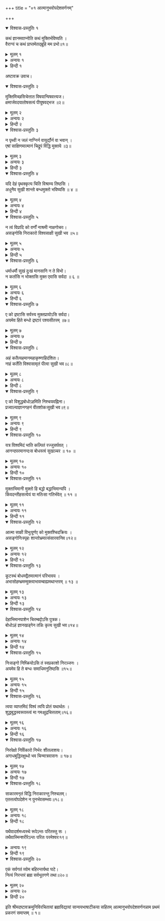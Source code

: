 +++
title = "०१ आत्मानुभवोपदेशवर्णनम्"

+++
<details open><summary>विश्वास-प्रस्तुतिः १</summary>

कथं ज्ञानमवाप्नोति कथं मुक्तिर्भविष्यति ।  
वैराग्यं च कथं प्राप्तमेतद्ब्रूहि मम प्रभो॥१॥
</details>

<details><summary>मूलम् १</summary>

कथं ज्ञानमवाप्नोति कथं मुक्तिर्भविष्यति ।  
वैराग्यं च कथं प्राप्तमेतद्ब्रूहि मम प्रभो॥१॥
</details>  
  
<details><summary>अन्वयः १</summary>

हे प्रभो ! (पुरुषः ) ज्ञानम् कथम् अवाप्नोति । (पुंसः) मुक्तिः कथम् भविष्यति । ( पुंसः) वैराग्यम् च कथम् प्राप्तम् ( भवति ) एतत् मम ब्रूहि ॥१॥
</details>

<details><summary>हिन्दी १</summary>

एक समय मिथिलाधिपति राजा जनक के मन में पूर्वपुण्य के प्रभाव से इस प्रकार जिज्ञासा उत्पन्न हुई कि, इस असार संसाररूपी बन्धन से किस प्रकार मुक्ति होगी और तदनन्तर उन्होन्ने ऐसा भी विचार किया कि, किसी ब्रह्मज्ञानी गुरु के समीप जाना चाहिये, इसी अन्तर में उन को ब्रह्मज्ञान के मानो समुद्र परम दयालु श्रीअष्टावक्रजी मिले । इन मुनि की आकृति को देखकर राजा जनक के मन में यह अभिमान हुआ कि, यह ब्राह्मण अन्त्यत ही कुरूप है । तब दूसरे के चित्त का वृत्तान्त जाननेवाले अष्टावक्रजी राजा के मन का भी विचार दिव्यदृष्टि के द्वारा जानकर राजा जनक से बोले कि, हे राजन् ! देहदृष्टि को छोडकर यदि आत्मदृष्टि करोगे तो यह देह टेढा है परन्तु इस में स्थित आत्मा टेढा नहीं है, जिस प्रकार नदी टेढी होती है परन्तु उस का जल टेढा नहीं होता है, जिस प्रकार इक्षु (गन्ना) टेढा होता है परन्तु उस का रस टेढा नहीं है। तिसी प्रकार यद्यपि पाञ्चभौतिक यह देह टेढा है, परन्तु अन्तर्यामी आत्मा टेढा नहीं है। किन्तु आत्मा असङ्ग, निर्विकार, व्यापक, ज्ञानघन, सचिदानन्दस्वरूप, अखण्ड, अच्छेद्य, अभेद्य, नित्य, शुद्ध, बुद्ध और मुक्तस्वभाव है, इस कारण हे राजन् ! तुम देहदृष्टि को त्यागकर आत्मदृष्टि करो । परम दयालु अष्टावक्रजी के इस प्रकार के वचन सुनने से राजा जनक का मोह तत्काल दूर हो गया और राजा जनकने मन में विचार किया कि मेरे सब मनोरथ सिद्ध हो गये, में अब इनको ही गुरु करूङ्गा। क्योङ्कि यह महात्मा ब्रह्मविद्या के समुद्ररूप है, जीवन्मुक्त हैं, अब इन से अधिक ज्ञानी मुझे कौन मिलेगा? अब तो इन से ही गुरुदीक्षा लेकर इनको ही शरण लेना योग्य है, इस प्रकार विचारकर राजा जनक अष्टावक्रजी से इस प्रकार बोले कि, हे महात्मन् ! मैं संसारबन्धन से छूटने के निमित्त आप की शरण लेने की इच्छा करता हूं, अष्टावक्रजीने भी राजा जनक को अधिकारी समझकर अपना शिष्य कर लिया, तब राजा जनक अपने चित्त के सन्देहों को दूर करने के निमित्त और ब्रह्मविद्या के श्रवण करने की इच्छा कर के अष्टावक्रजी से पूञ्छने लगे। अष्टावक्रजी से राजा जनक प्रश्न करते हैं कि - हे प्रभो ! अविद्याकर के मोहित नाना प्रकार के मिथ्या सङ्कल्प विकल्पोङ्कर के बारम्बार जन्ममरणरूप दुःखों को भोगनेवाले इस पुरुष को अविद्यानिवृत्तिरूप ज्ञान किस प्रकार प्राप्त होता है ? इन तीनों प्रश्नों का उत्तर कृपा कर के मुझ से कहिये॥१॥
</details>  
  
अष्टावक्र उवाच।  
<details open><summary>विश्वास-प्रस्तुतिः २</summary>

मुक्तिमिच्छसिचेत्तात विषयान्विषवत्त्यज।  
क्षमार्जवदयातोषसत्यं पीयूषवद्भज ॥२॥
</details>

<details><summary>मूलम् २</summary>

मुक्तिमिच्छसिचेत्तात विषयान्विषवत्त्यज।  
क्षमार्जवदयातोषसत्यं पीयूषवद्भज ॥२॥
</details>  
  
<details><summary>अन्वयः २</summary>

हे तात ! चेन् मुक्तिम् इच्छसि ( तर्हि ) विषयान् विषवत् ( अवगत्य ) त्यज । क्षमार्जवदयातोषसत्यम् पीयूषवत् ( अवगत्य ) भज ॥२॥
</details>

<details><summary>हिन्दी २</summary>

इस प्रकार जब राजा जनकने प्रश्न किया तब ज्ञानविज्ञानसम्पन्न परम दयालु अष्टावक्रमुनिने विचार किया कि, यह पुरुष तो अधिकारी है और संसारबन्धन से मुक्त होने की इच्छा से मेरे निकट आया है, इस कारण इस को साधनचतुष्टयपूर्वक ब्रह्मतत्व का उपदेश करूं क्योङ्कि साधनचतुष्टय के बिना कोटि उपाय करने से भी ब्रह्मविद्या फलीभूत नहीं होती है इस कारण शिष्य को प्रथम साधनचतुष्टय का उपदेश करना योग्य है और साधनचतुष्टय के अनन्तर ही ब्रह्मज्ञान के विषय की इच्छा करनी चाहिये, इस प्रकार विचार कर अष्टावक्राजी बोले कि-हे तात ! हे शिष्य ! सम्पूर्ण अनर्थो की निवृत्ति और परमानन्दमुक्ति की इच्छा जब होवे तब शब्द, स्पर्श, रूप, रस और गन्ध इन पाञ्चों विषयों को त्याग देवे । ये पाञ्च विषय कर्ण, त्वचा, नेत्र, जिह्वा और नासि का इन पाञ्च ज्ञानेन्द्रियों के हैं, ये सम्पूर्ण जीव के बन्धन हैं, इन से बन्धा हुआ जीव उत्पन्न होता है और मरता है तब बड़ा दुःखी होता है, जिस प्रकार विष भक्षण करनेवाले पुरुष को दुःख होता है, उसी प्रकार शब्दादिविषयभोग करने वाला पुरुष दुःखी होता है। अर्थात् शब्दादि विषय महा अनर्थ का मूल है उन विषयों को तू त्याग दे। अभिप्राय यह है कि, देह आदि के विषय में मैं हूं, मेरा है इत्यादि अध्यास मत कर इस प्रकार बाह्य इन्द्रियों को दमन करने का उपदेश किया. जो पुरुष इस प्रकार करता है उस को 'दम' नामवाले प्रथम साधन की प्राप्ति होती है और जो अन्तःकरण को वश में कर लेता है उस को 'शम' नामवाली दूसरी साधनसम्पत्ति की प्राप्ति होती है। जिस का मन अपने वश में हो जाता है उस का एक ब्रह्माकार मन हो जाता है, उस का नाम वेदान्तशास्त्र में निर्विकल्पक समाधि कहा है, उस निर्विकल्पक समाधि की स्थिति के अर्थ क्षमा ( सब सह लेना ), आर्जव ( अविद्यारूप दोष से निवृत्ति रखना ), दया (बिना कारण ही पराया दुःख दूर करने की इच्छा), तोष ( सदा सन्तुष्ट रहना), सत्य (त्रिकाल में एकरूपता) इन पाञ्च सात्विक गुणों का सेवन करे। जिस प्रकार कोई पुरुष अमृततुल्य औषधि सेवन करे और उस औषधि के प्रभाव से उस के सम्पूर्ण रोग दूर हो जाते हैं, उसी प्रकार जो पुरुष अमृततुल्य इन पाञ्च गुणों को सेवन करता है, उस के जन्ममृत्युरूप रोग दूर हो जाते हैं अर्थात इस संसार के विषय में जिस पुरुष को मुक्ति की इच्छा होय वह विषयों का त्याग कर देवे, विषयों का त्याग करे बिना मुक्ति कदापि नहीं होती है, मुक्ति अनेक दुःखों की दूर करनेवाली और परमानन्द की देनेवाली है इस प्रकार अष्टावक्रमुनिने प्रथम शिष्य को विषयों को त्यागने का उपदेश दिया ॥२॥
</details>  
  
<details open><summary>विश्वास-प्रस्तुतिः ३</summary>

न पृथ्वी न जलं नाग्निर्न वायुर्द्यौर्न वा भवान् ।  
एषां साक्षिणमात्मानं चिद्रूपं विद्धि मुक्तये ॥३॥
</details>

<details><summary>मूलम् ३</summary>

न पृथ्वी न जलं नाग्निर्न वायुर्द्यौर्न वा भवान् ।  
एषां साक्षिणमात्मानं चिद्रूपं विद्धि मुक्तये ॥३॥
</details>  
  
<details><summary>अन्वयः ३</summary>

(हे शिष्य !) भवान् पृथ्वी न । जलम् न। अग्निः न । वायुः न । वा द्यौः न । एषाम् साक्षिणम् चिद्रूपम् आत्मानम् मुक्तये विद्धि ॥३॥
</details>

<details><summary>हिन्दी ३</summary>

अब मुनि साधनचतुष्टयसम्पन्न शिष्य को मुक्ति का उपदेश करते हैं, तहां शिष्य शङ्का करता है कि, हे गुरो ! पञ्च भूत का शरीर ही आत्मा है और पञ्चभूतोङ्के ही पाञ्च विषय हैं, सो इन पञ्चभूतों का जो स्वभाव है उस का कदापि त्याग नहीं हो सकता, क्योङ्कि पृथ्वी से गन्ध का या गन्ध से पृथ्वी का कदापि वियोग नहीं हो सकता है, किन्तु वे दोनों एकरूप होकर रहते हैं, इसी प्रकार रस और जल, अग्नि और रूप, वायु और स्पर्श, शब्द और आकाश है, अर्थात् शब्दादि पाञ्च विषयों का त्याग तो तब हो सकता है जब पञ्च भूतों का त्याग होता है और यदि पञ्च भूत का त्याग होय तो शरीरपात हो जावेगा फिर उपदेश ग्रहण करनेवाला कौन रहेगा ? तथा मुक्तिसुख को कौन भोगेगा ? अर्थात् विषय का त्याग तो कदापि नहीं हो सकता इस शङ्का को निवारण करने के अर्थ अष्टावक्रजी उत्तर देते हैं-हे शिष्य ! पृथ्वी, जल, तेज, वायु और आकाश तथा इन के धर्म जो शब्द, स्पर्श, रूप, रस और गन्ध सो तू नहीं है इस पाञ्चभौतिक शरीर के विषय में तू अज्ञान से अहम्भाव ( मैं हूं, मेरा है इत्यादि ) मानता है इन का त्याग कर अर्थात् इस शरीर के अभिमान का त्याग कर दे और विषयों को अनात्मधर्म जानकर त्याग कर दे। अब शिष्य इस विषय में फिर शङ्का करता है कि, हे गुरो ! मैं गौरवर्ण हूं, स्थूल हूं कृष्णवर्ण हूं, रूपवान हूं, पुष्ट हूं, कुरूप हूं, काणा हूं, नीच हूं, इस प्रकार की प्रतीति इस पाञ्चभौतिक शरीर में अनादि काल से सब ही पुरुषों को हो जाती है, फिर तुमने जो कहा कि, तू देह नहीं है सो इस में क्या युक्ति है ? तब अष्टावक्र बोले कि, हे शिष्य ! अविवे की पुरुष को इस प्रकार प्रतीति होती है, विवेकदृष्टि से तू देह इन्द्रयादि का द्रष्टा और देह इन्द्रियादि से पृथक है। जिस प्रकार घट को देखनेवाला पुरुष घट से पृथक होता है, उसी प्रकार आत्माको भी सर्व दोषरहित और सब का साक्षी जान . इस विषय में न्यायशास्त्रवालों की शङ्का है, कि, साक्षिपना तो बुद्धि में रहता है, इस कारण बुद्धि ही आत्मा हो जायगी, इस का समाधान यह है कि, बुद्धि तो जड है और आत्मा चेतन माना है, इस कारण जड जो बुद्धि सो आत्मा नहीं हो सकता है, तो आत्मा को चैतन्यस्वरूप जान तहां शिष्य प्रश्न करता है कि, हे गुरो ! चैतन्यरूप आत्मा के जानने से क्या फल होता है सो कहिये ? तिस के उत्तर में अष्टावक्रजी कहते हैं कि, साक्षी और चैतन्य जो आत्मा तिस को जानने से पुरुष जीवन्मुक्तपद को प्राप्त होता है, य ही आत्मज्ञान का फल है, मुक्ति का स्वरूप किसी के विचार में नहीं आया है, षटशास्त्रकार अपनी २ बुद्धि के अनुसार मुक्ति के स्वरूप की कल्पना करते हैं। न्यायशास्त्रवाले इस प्रकार कहते हैं कि, दुःखमात्र का जो अत्यन्त नाश है वही मुक्ति है और बलवान् प्रभाकरमतावलम्बी मीमांसकों का यह कथन है कि, समस्त दुःखों का उत्पन्न होने से पहिले जो सुख है वही मुक्ति है, बौधमतवालों का यह कथन है कि, देह का नाश होना ही मुक्ति है, इस प्रकार भिन्न २ कल्पना करते हैं, परन्तु यथार्थ बोध नहीं होता है, किन्तु वेदान्तशास्त्र के अनुसार आत्मज्ञान ही मुक्ति है इस कारण अष्टावक्रमुनि शिष्य को उपदेश करते हैं।॥३॥
</details>  
  
<details open><summary>विश्वास-प्रस्तुतिः ४</summary>

यदि देहं पृथक्कृत्य चिति विश्राम्य तिष्ठसि ।  
अधुनैव सुखी शान्तो बन्धमुक्तो भविष्यसि ॥ ४ ॥
</details>

<details><summary>मूलम् ४</summary>

यदि देहं पृथक्कृत्य चिति विश्राम्य तिष्ठसि ।  
अधुनैव सुखी शान्तो बन्धमुक्तो भविष्यसि ॥ ४ ॥
</details>  
  
<details><summary>अन्वयः ४</summary>

(हे शिष्य ! ) यदि देहम् पृथक्कृत्य चिति विश्राम्य . तिष्ठसि ( तहि ) अधुना एंव सुखी शान्तः बन्धमुक्तः भविष्यसि ॥ ४ ॥
</details>

<details><summary>हिन्दी ४</summary>

हे शिष्य ! यदि तू देह तथा आत्मा का विवेक कर के अलग जानेगाऔर आत्मा के विषय में विश्राम कर के चित को एकाग्र करेगा तो तू इस वर्तमान ही मनुष्यदेह के विषय में सुख तथा शान्ति को प्राप्त होगा अर्थात् बन्धमुक्त कहिये कर्तृत्व ( कर्तापना) भोक्तृत्व ( भोक्तापना) आदि अनेक अनर्थों से छूट जावेगा॥ ४ ॥
</details>  
  
<details open><summary>विश्वास-प्रस्तुतिः ५</summary>

न त्वं विप्रादि को वर्णों नाश्रमी नाक्षगोचरः।  
असङ्गोसि निराकारो विश्वसाक्षी सुखी भव ॥५॥
</details>

<details><summary>मूलम् ५</summary>

न त्वं विप्रादि को वर्णों नाश्रमी नाक्षगोचरः।  
असङ्गोसि निराकारो विश्वसाक्षी सुखी भव ॥५॥
</details>  
  
<details><summary>अन्वयः ५</summary>

त्वम् विप्रादिकः वर्णः न आश्रमी न अक्षगोचरः न (किन्तु, त्वम् ) असङ्गः निराकारः विश्वसाक्षी असि ( अतः कर्मासक्तिम् विहाय चिति विश्राम्य ) सुखी भव ॥५॥
</details>

<details><summary>हिन्दी ५</summary>

शिष्य प्रश्न करता है कि, हे गुरो ! मैं तो वर्णाश्रम के धर्म में हूं इस कारण मुझे वर्णाश्रम कर्म का करना योग्य है, अर्थात् वर्णाश्रम के कर्म करने से आत्मा के विषय में विश्राम कर के मुक्ति किस प्रकार होगी ? तब तिस का गुरु समाधान करते हैं कि, तू ब्राह्मण आदि नहीं है, तूब्रह्मचारी आदि किसी आश्रम में नहीं है। तहाँ शिष्य प्रश्न करता है कि, मैं ब्राह्मण हूं, मैं सन्न्यासी हूं इत्यादि प्रत्यक्ष है, इस कारण आत्मा ही वर्णश्रमी है। तहां गुरु समाधान करते हैं कि, आत्मा का इन्द्रिय तथा अन्तःकरण कर के प्रत्यक्ष नहीं होता है और जिस का प्रत्यक्ष होता है वह देह है, तहां शिष्य फिर प्रश्न करता है कि, मैं क्या वस्तु हूं ? तहां गुरुसमाधान करते हैं कि, तू असङ्ग अर्थात् देहादिक उपाधि यथा आकाररहित विश्व का साक्षी आत्मस्वरूप है, अर्थात् तुझ में वर्णाश्रमपना नहीं है, इस कारण कर्मों के विषय में आसक्ति न कर के चैतन्यरूप आत्मा के विषय में विश्राम कर के परमानन्द को प्राप्त हो ॥५॥
</details>  
  
<details open><summary>विश्वास-प्रस्तुतिः ६</summary>

धर्माधर्मौ सुखं दुःखं मानसानि न ते विभो।  
न कर्तासि न भोक्तासि मुक्त एवासि सर्वदा ॥ ६ ॥
</details>

<details><summary>मूलम् ६</summary>

धर्माधर्मौ सुखं दुःखं मानसानि न ते विभो।  
न कर्तासि न भोक्तासि मुक्त एवासि सर्वदा ॥ ६ ॥
</details>  
  
<details><summary>अन्वयः ६</summary>

हे विभो ! धर्माधर्मौ सुखम् दुःखम् मानसानि ते न (त्वम् ) कर्ता न असि भोक्ता न असि (किन्तु ) सर्वदा मुक्त एव असि ॥ ६ ॥
</details>

<details><summary>हिन्दी ६</summary>

तहां शिष्य प्रश्न करता है कि, वेदोक्त वर्णाश्रम के कर्मों को त्यागकर आत्मा के विषें विश्राम करनेमें भी तो अधर्मरूप प्रत्यवाय होता है, तिस का गुरु समाधान करते हैं कि, हे शिष्य ! धर्म, अधर्म, सुख और दुःख यह तो मन का सङ्कल्प है. तिस कारण तिन धर्माधमादि के साथ तेरा त्रिकालमें भी सम्बन्ध नहीं है। तू कर्ता नहीं है, तू भोक्ता नहीं है, क्योङ्कि विहित अथवा निषिद्ध कर्म करता है वही सुख दुःख का भोक्ता है । सो तुझ में नहीं है क्योङ्कि तूं तो शुद्धस्वरूप है, और सर्वदा कालमुक्त है । अज्ञान कर के भासनेवाले सुख दुःख आत्मा के विषें आश्रय करके ही निवृत्त हो जाते हैं ॥६॥
</details>  
  
<details open><summary>विश्वास-प्रस्तुतिः ७</summary>

ए को द्रष्टासि सर्वस्य मुक्तप्रायोऽसि सर्वदा।  
अयमेव हिते बन्धो द्रष्टारं पश्यसीतरम् ॥७॥
</details>

<details><summary>मूलम् ७</summary>

ए को द्रष्टासि सर्वस्य मुक्तप्रायोऽसि सर्वदा।  
अयमेव हिते बन्धो द्रष्टारं पश्यसीतरम् ॥७॥
</details>  
  
<details><summary>अन्वयः ७</summary>

( हे शिष्य ! त्वम् ) सर्वस्य द्रष्टा एकः असि सर्वदा मुक्तप्रायः असि हि ते अयम् एव बन्धः (यम् ) द्रष्टारम् इतरम् पश्यसि ॥७॥
</details>

<details><summary>हिन्दी ७</summary>

तहां शिष्य प्रश्न करता है कि, शुद्ध, एक, नित्य मुक्त ऐसा जो आत्मा है तिस का बन्धन किस निमित्त से होता है कि, जिस बन्धन के छुटान के अर्थ बडे २ योगी पुरुष यत्न करते हैं ? तहां गुरु समाधान करते हैं कि, हे शिष्य ! तू अद्वितीय सर्वसाक्षी सर्वदा मुक्त है, तू जो द्रष्टा को द्रष्टा न जानकर अन्य जानता है य ही बन्धन है । सर्व प्राणियों में विद्यमान आत्मा एक ही है और अभिमानी जीव के जन्मजन्मान्तर ग्रहण करनेपर भी आत्मा सर्वदा मुक्त है । तहां शिष्य प्रश्न करता है कि, फिर संसारबन्ध क्या वस्तु है ? तिस का गुरु समाधान करते हैं कि, यह प्रत्यक्ष देहाभिमान ही संसारबन्धन है अर्थात् यह कार्य करता हूं, यह भोग करता हूं इत्यादि ज्ञान ही संसारबन्धन है, वास्तव में आत्मा निर्लेप है, तथापि देह और मन के भोग को आत्मा का भोग मानकर बद्धसा हो जाता है ॥७॥
</details>  
  
<details open><summary>विश्वास-प्रस्तुतिः ८</summary>

अहं कतैत्यहमानमहाकृष्णाहिदंशितः।  
नाहं कर्तेति विश्वासामृतं पीत्वा सुखी भव॥८॥
</details>

<details><summary>मूलम् ८</summary>

अहं कतैत्यहमानमहाकृष्णाहिदंशितः।  
नाहं कर्तेति विश्वासामृतं पीत्वा सुखी भव॥८॥
</details>  
  
<details><summary>अन्वयः ८</summary>

(हे शिष्य ! ) अहम् कर्ता इति अहम्मानमहाकृष्णाहिन्दंशितः ( त्वम् ) अहं कर्ता न इति विश्वासामृतम् पीत्वा सुखी भव ॥८॥
</details>

<details><summary>हिन्दी ८</summary>

यहान्तक बन्धहेतु का वर्णन किया अब अनर्थ के हेतु का वर्णन करते हुए अनर्थ की निवृत्ति और परमानन्द के उपाय का वर्णन करते हैं। मैं कर्ता हूं' इस प्रकार अहङ्काररूप महाकाल सर्प से तू काटा हुआ है इस कारण मैं कर्ता नहीं हूं इस प्रकार विश्वासरूप अमृत पीकर सुखी हो । आत्माभिमानरूप सर्प के विष से ज्ञानरहित और जर्जरीभूत हआ है, यह बन्धन जितने दिनोन्तक रहेगा तबतक किसी प्रकार सुख की प्राप्ति नहीं होगी; जिस दिन यह जानेगा कि, मैं देहादि कोई वस्तु नहीं हूं, मैं निर्लिप्त हूं उस दिन किसी प्रकार का मोह स्पर्श नहीं कर सकेगा ॥८॥
</details>  
  
<details open><summary>विश्वास-प्रस्तुतिः ९</summary>

ए को विशुद्धबोधोऽहमिति निश्चयवह्निना।  
प्रज्वाल्याज्ञानगहनं वीतशोकःसुखी भव॥९॥
</details>

<details><summary>मूलम् ९</summary>

ए को विशुद्धबोधोऽहमिति निश्चयवह्निना।  
प्रज्वाल्याज्ञानगहनं वीतशोकःसुखी भव॥९॥
</details>  
  
<details><summary>अन्वयः ९</summary>

( हे शिष्य ! ) अहम् विशुद्धबोधः एकः ( अस्मि) इति निश्चयवह्निना अज्ञानगहनम् प्रज्वाल्य वीतशोकः ( सन ) सुखी भव ॥९॥
</details>

<details><summary>हिन्दी ९</summary>

तहां शिष्य प्रश्न करता है कि, आत्मज्ञानरूपी अमृत पान किस प्रकार करूं ? तहां गुरु समाधान करते हैं कि हे शिष्य ! मैं एक हूं अर्थात् मेरे विषें सजाति विजाति का भेद नहीं है और स्वगतभेद भी नहीं है, केवल एक विशुद्धबोध और स्वप्रकाशरूप हूं, निश्चयरूपी अग्नि से अज्ञानरूपी वन का भस्म कर के शोक, मोह, राग, द्वेष, प्रवृत्ति, जन्म, मृत्यु इन के नाश होनेपर शोकरहित होकर परमानन्द को प्राप्त हो ॥९॥
</details>  
  
<details open><summary>विश्वास-प्रस्तुतिः १०</summary>

यत्र विश्वमिदं भाति कल्पितं रज्जुसर्पवत् ।  
आनन्दपरमानन्दःस बोधस्त्वं सुखञ्चर ॥ १० ॥
</details>

<details><summary>मूलम् १०</summary>

यत्र विश्वमिदं भाति कल्पितं रज्जुसर्पवत् ।  
आनन्दपरमानन्दःस बोधस्त्वं सुखञ्चर ॥ १० ॥
</details>  
  
<details><summary>अन्वयः १०</summary>

यत्र इदम् विश्वम् रज्जुसर्पवत् कल्पितम् भाति सः आनन्दपरमानन्दः बोधः त्वम् सुखम् चर ॥ १० ॥
</details>

<details><summary>हिन्दी १०</summary>

तहां शिष्य शङ्का करता है कि, आत्मज्ञान से अज्ञानरूपी वन के भस्म होनेपर भी सत्यरूप संसार की ज्ञान से निवृत्ति न होने के कारण शोकरहित किस प्रकार होऊङ्गा ? तब गुरु समाधान करते हैं कि, हे शिष्य ! जिस प्रकार रज्जु के विषें सर्प की प्रतीति होती है और उस का भ्रम प्रकाश होने से निवृत्ति हो जाती है, तिस प्रकार ब्रह्म के विषें जगत् की प्रतीति अज्ञानकल्पित है ज्ञान होने से नष्ट हो जाती है। तू ज्ञानरूप चैतन्य आत्मा है, इस कारण सुखपूर्वक विचर । जिस प्रकार स्वप्न में किसी पुरुष को सिंह मारता है तो वह बड़ा दुःखी होता है परन्तु निद्रा के दूर होनेपर उस कल्पित दुःख का जिस प्रकार नाश हो जाता है तिस प्रकार तू ज्ञान से अज्ञान का नाश कर के सुखी हो । तहां शिष्य प्रश्न करता है, कि, हे गुरो ! दुःखरूप जगत् अज्ञान से प्रतीत होता है और ज्ञान से उस का नाश हो जाता है परन्तु सुख किस प्रकार प्राप्त होता है ? तब गुरु समाधान करते हैं कि हे शिष्य ! जब दुःखरूपी संसार के नाश होनेपर आत्मा स्वभाव से ही आनन्दस्वरूप हो जाता है, मनुष्यलोक से तथा देवलोक से आत्मा का आनन्द परम उत्कृष्ट और और अत्यन्त अधिक है श्रुतिमें भी कहा है, “एतस्यैवानन्दस्यान्यानि भूतानि मात्रमुपजीवन्ति “ इति॥१०॥
</details>  
  
<details open><summary>विश्वास-प्रस्तुतिः ११</summary>

मुक्ताभिमानी मुक्तो हि बद्धो बद्धाभिमान्यपि ।  
किंवदन्तीहसत्येयं या मतिःसा गतिर्भवेत् ॥ ११ ॥
</details>

<details><summary>मूलम् ११</summary>

मुक्ताभिमानी मुक्तो हि बद्धो बद्धाभिमान्यपि ।  
किंवदन्तीहसत्येयं या मतिःसा गतिर्भवेत् ॥ ११ ॥
</details>  
  
<details><summary>अन्वयः ११</summary>

इह मुक्ताभिमानी मुक्तः अपि बद्धाभिमानी बद्धः हि या मतिः सा गतिः भवेत् इयम् किंवन्दती सत्या ॥ ११ ॥
</details>

<details><summary>हिन्दी ११</summary>

शिष्य शङ्का करता है कि, यदि सम्पूर्ण संसार रज्जु के विषय में सर्प की समान कल्पित है, वास्तव में आत्मा परमानन्दस्वरूप है तो बन्ध मोक्ष किस प्रकार होता है ? तहां गुरु समाधान करते हैं कि, हे शिष्य ! जिस पुरुष को गुरु की कृपा से यह निश्चय हो जाता है कि, मैं मुक्तरूप हूं वही मुक्त है और जिस के ऊपर सद्गुरु की कृपा नहीं होती है और वह यह जानता है कि, मैं अल्पज्ञ जीव और संसारबन्धन में बन्धा हुआ हूं वही बद्ध है, क्योङ्कि बन्ध और मोक्ष अभिमान से ही उत्पन्न होते है अर्थात् मरणसमय में जैसा अभिमान होता है वैसी ही गति होती है यह बात श्रुति, स्मृति, पुराण और ज्ञानी पुरुष प्रमाण मानते हैं कि, “मरणे या मतिः सा गतिः” सोई गीतामें भी कहा है कि, “ यं यं वापि स्मरन् भावं त्यजत्यन्ते कलेवरम् । तं तमेवैति कौन्तेय सदा तद्भावभावितः ॥” इस का अभिप्राय यह है कि, श्रीकृष्णजी उपदेश करते हैं कि, हे अर्जुन ! अन्तसमय में जिस २ भाव को स्मरण करता हुआ पुरुष शरीर को त्यागता है तस २ भावना से तिस २ गतिको ही प्राप्त होता है। श्रुतिमें भी कहा है कि “ तं विद्याकर्मणी समारभेते पूर्वप्रज्ञा च” इस का भी य ही अभिप्राय है और बन्ध तथा मोक्ष अभिमान से होते हैं वास्तव में नहीं. यह वार्ता पहले कह आये हैं तो भी दूसरी बार शिष्य को बोध होने के अर्थ कहा है इस कारण कोई दोष नहीं है क्योङ्कि आत्मज्ञान अत्यन्त कठिन है ॥११॥
</details>  
  
<details open><summary>विश्वास-प्रस्तुतिः १२</summary>

आत्मा साक्षी विभुःपूर्णए को मुक्तश्चिदक्रियः ।  
असङ्गोनिःस्पृहः शान्तोभ्रमात्संसारवानिव॥१२॥
</details>

<details><summary>मूलम् १२</summary>

आत्मा साक्षी विभुःपूर्णए को मुक्तश्चिदक्रियः ।  
असङ्गोनिःस्पृहः शान्तोभ्रमात्संसारवानिव॥१२॥
</details>  
  
<details><summary>अन्वयः १२</summary>

साक्षी विभुः पूर्णः एकः मुक्तः चित् अक्रियः असङ्गः निःस्पृहः शान्तः आत्मा भ्रमात् संसारवान इव (भाति )॥१२॥
</details>

<details><summary>हिन्दी १२</summary>

जीवात्मा के बन्ध और मोक्ष पारमार्थिक हैं इस तार्किक की शङ्का को दूर करने के निमित्त कहते हैं कि, अज्ञान से देह को आत्मा माना है तिस कारण वह संसारी प्रतीत होता है परन्तु वास्तव में आत्मा संसारी नहीं है, क्योङ्कि आत्मा तो साक्षी है और अहङ्कारादि अन्त:करण के धर्म को जाननेवाला है और विभु अर्थात् नाना प्रकार का संसार जिस से उत्पन्न हुआ है, सर्व का अनुष्ठान है, सम्पूर्ण व्यापक है, एक अर्थात् स्वगतादिक तीन भेदों से रहित है, मुक्त अर्थात् माया का कार्य जो संसार तिस के बन्धन से रहित, चैतन्यरूप, अक्रिय, असङ्ग, निस्पृह अर्थात् विषय की इच्छा से रहित है और शान्त अर्थात् प्रवृत्तिनिवृत्तिरहित है इस कारण वास्तव में आत्मा संसारी नहीं है ॥ १२॥
</details>  
  
<details open><summary>विश्वास-प्रस्तुतिः १३</summary>

कूटस्थं बोधमद्वैतमात्मानं परिभावय ।  
अभासोहम्भ्रमम्मुक्त्वाभावम्बाह्यमथान्तरम् ॥ १३ ॥
</details>

<details><summary>मूलम् १३</summary>

कूटस्थं बोधमद्वैतमात्मानं परिभावय ।  
अभासोहम्भ्रमम्मुक्त्वाभावम्बाह्यमथान्तरम् ॥ १३ ॥
</details>  
  
<details><summary>अन्वयः १३</summary>

अभासः अहम् (इति) भ्रमम् अथ बाह्यम् अन्तरम् भावम् मुक्त्वा आत्मानम् कूटस्थम् बोधम् अद्वैतम् परिभावय ॥ १३ ॥
</details>

<details><summary>हिन्दी १३</summary>

मैं देहरूप हूं, स्त्री पुत्रादिक मेरे हैं, मैं सुखी हूं, दुःखी हूं यह अनादि काल का अज्ञान एक बार आत्मज्ञान के उपदेश से निवृत्त नहीं हो सकता है। व्यासजीने भी कहा है “आवृत्तिरसकृदुपदेशात्” “श्रोतव्यमन्तव्य” ॥ इत्यादि श्रुति के विषय में बारम्बार उपदेश किया है, इस कारण श्रवण मननादि बारम्बार करने चाहिये, इस प्रमाण के अनुप्तार अष्टावकमुनि उत्सित वासनाओं का त्याग करते हुए बारम्बार अद्वैत भावना का उपदेश करते हैं कि, मैं अहङ्कार नहीं हूं, मैं देह नहीं हूं, स्त्रीपुत्रादिक मेरे नहीं हैं, मैं सुखी नहीं हूं, दुःखी नहीं हूं, मूढ नहीं हूं इन बाह्य और अन्तर को भावनाओं का त्याग कर के कूटस्थ अर्थात् निर्विकार बोधरूप अद्वैत आत्मस्वरूप का विचार कर ॥१३॥
</details>  
  
<details open><summary>विश्वास-प्रस्तुतिः १४</summary>

देहाभिमानपाशेन चिरम्बद्दोऽसि पुत्रक।  
बोधोऽहं ज्ञानखड्गेन तन्निः कृत्य सुखी भव॥१४॥
</details>

<details><summary>मूलम् १४</summary>

देहाभिमानपाशेन चिरम्बद्दोऽसि पुत्रक।  
बोधोऽहं ज्ञानखड्गेन तन्निः कृत्य सुखी भव॥१४॥
</details>  
  
<details><summary>अन्वयः १४</summary>

है पुत्रक ! देहाभिमानपाशेन चिरम् बद्धः असि ( अतः ) अहम् बोधः (इति) ज्ञानखड्गेन तम् निःकृत्य सुखी भव ॥ १४ ॥
</details>

<details><summary>हिन्दी १४</summary>

अनादि काल का यह देहाभिमान एक बार उपदेश करने से निवृत्त नहीं होता है इस कारण गुरु उपदेश करते हैं कि, हे शिष्य ! अनादिकाल से इस समयतक देहाभिमानरूपी फाँसी से तू दृढ बन्धा हुआहै, अनेक जन्मोम्में भी उस बन्धन के काटने को तू समर्थ नहीं होगा इस कारण, शुद्ध विचार बारम्बार कर के 'मैं बोधरूप' अखण्ड परिपूर्ण आत्मरूप हूं, इस ज्ञानरूपी खड्ग को हाथ में लेकर उस फाँसी को काटकर सुखी हो ॥१४॥
</details>  
  
<details open><summary>विश्वास-प्रस्तुतिः १५</summary>

निःसङ्गो निष्क्रियोऽसि तं स्वप्रकाशो निरञ्जनः ।  
अयमेव हि ते बन्धः समाधिमनुतिष्ठसि ॥१५॥
</details>

<details><summary>मूलम् १५</summary>

निःसङ्गो निष्क्रियोऽसि तं स्वप्रकाशो निरञ्जनः ।  
अयमेव हि ते बन्धः समाधिमनुतिष्ठसि ॥१५॥
</details>  
  
<details><summary>अन्वयः १५</summary>

(हे शिष्य ! ) त्वम् ( वस्तुतः ) स्वप्रकाशः निरञ्जनः निःसङ्गः निष्क्रियः असि (तथापि ) हि ते बन्धः अयम् एव ( यत् ) समाधिम् अनुतिष्ठसि ॥ १५ ॥
</details>

<details><summary>हिन्दी १५</summary>

केवल चित्त की वृत्ति का निरोधरूप समाधि ही बन्धन की निवृत्ति का हेतु है इस पातञ्जलमत का खण्डन करते हैं कि, पातञ्जलयोगशास्त्र में वर्णन किया है कि, जिस के अन्तःकरण की वृत्ति विराम को प्राप्त हो जाती है उस का मोक्ष होता है सो यह बात कल्पनामात्र ही है अर्थात् तू अन्तःकरण की वृत्ति को जीतकर सविकल्पक हठसमाधि मत कर क्योङ्कि तू निःसङ्ग क्रियारहित स्वप्रकाश और निर्मल है इस कारण सविकल्प हठसमाधि का अनुष्ठान भी तेरा बन्धन है, आत्मा सदा शुद्ध मुक्त है तिस कारण भ्रान्तियुक्त जीव के चित्त को स्थिर करने के निमित्त समाधि का अनुष्ठान करने से आत्मा की हानि वृद्धि कुछ नहीं होती है जिस को सिद्धि लाभ अर्थात् आत्मज्ञान हो जाता है उस को अन्य समाधिक अनुष्ठान से क्या प्रयोजन है ? इस कारण ही राजा जनक के प्रति अष्टावक वर्णन करते हैं कि, तू जो समाधि का अनुष्ठान करता है य ही तेरा बन्धन है, परन्तु आत्मज्ञानविहीन पुरुष को ज्ञानप्राप्ति के निमित्त समाधि का अनुष्ठान करना आवश्यक है ॥ १५॥
</details>  
  
<details open><summary>विश्वास-प्रस्तुतिः १६</summary>

त्वया व्याप्तमिदं विश्वं त्वयि प्रोतं यथार्थतः ।  
शुद्धबुद्धस्वरूपस्त्वं मा गमःक्षुद्रचित्तताम्॥१६॥
</details>

<details><summary>मूलम् १६</summary>

त्वया व्याप्तमिदं विश्वं त्वयि प्रोतं यथार्थतः ।  
शुद्धबुद्धस्वरूपस्त्वं मा गमःक्षुद्रचित्तताम्॥१६॥
</details>  
  
<details><summary>अन्वयः १६</summary>

(हे शिष्य ! ) इदम् विश्वम् त्वया व्याप्तम् त्वयि प्रोतम् यथार्थतः शुद्धबुद्ध स्वरूपः त्वम् क्षुद्रचित्तताम् मा गमः ॥१६॥
</details>

<details><summary>हिन्दी १६</summary>

अब शिष्य की विपरीत बुद्धि को निवारण करने के निमित्त गुरु उपदेश करते हैं कि, हे शिष्य ! जिस प्रकार सुवर्ण के कटक कुण्डल आदि सुवर्ण से व्याप्त होते हैं इसी प्रकार यह दृश्यमान संसार तुझ से व्याप्त है और जिस प्रकार मृत्तिका के विषय में घट शराव आदि किया हुआ होता है तिसी प्रकार यह सम्पूर्ण संसार तेरे विषय में प्रोत है, हे शिष्य ! यथार्थ विचार कर के तू सर्व प्रपञ्चरहित है तथा शुद्ध बुद्ध चिद्रूप है, तू चित्त की वृत्ति को विपरीत मत कर ॥१६॥
</details>  
  
<details open><summary>विश्वास-प्रस्तुतिः १७</summary>

निरपेक्षो निर्विकारो निर्भरः शीतलाशयः।  
अगाधबुद्धिरक्षुब्धो भव चिन्मात्रवासनः ॥ १७॥
</details>

<details><summary>मूलम् १७</summary>

निरपेक्षो निर्विकारो निर्भरः शीतलाशयः।  
अगाधबुद्धिरक्षुब्धो भव चिन्मात्रवासनः ॥ १७॥
</details>  
  
<details><summary>अन्वयः १७</summary>

(हे शिष्य ! त्वम् ) निरपेक्षः निर्विकारः निर्भरः शीतलाशयः अगाधबुद्धिः अक्षुब्धः चिन्मात्रवासनो भव ॥ १७॥
</details>

<details><summary>हिन्दी १७</summary>

इस देह के विषय में छः उर्मी तथा छः भावविकार प्रतीत होते हैं सो तू नहीं है किन्तु उन से भिन्न और निरपेक्ष अर्थात् इच्छारहित है, तहां शिष्य आशङ्का करता है कि, हे गुरो! छः उर्मी और छः भावविकारों को विस्तारपूर्वक वर्णन करो तहां गुरु वर्णन करते हैं कि, हे शिष्य ! क्षुधा, पिपासा (भूख प्यास ) ये दो प्राण की ऊर्मी अर्थात् धर्म हैं और तिसी प्रकार शोक तथा मोह ये दो मन की ऊर्मी हैं. तिसी प्रकार जन्म और मरण ये दो देह की ऊर्मी हैं, ये जो छः ऊर्मी हैं सो तू नहीं है अब छः भावविकारों को श्रवण कर “जायते, अस्ति, वर्धते, विपरिणमते, अपक्षीयते, विनश्यति” ये छः भाव स्थूलदेह के विषें रहते हैं सो तू नहीं है तू तो उन का साक्षी अर्थात् जाननेवाला है, तहां शिष्य प्रश्न करता है कि, हे गुरो ! मैं कौन और क्या हूं सो कृपा कर के कहिये. तहां गुरु कहते हैं कि, हे शिष्य ! तू निर्भर अर्थात् सच्चिदानन्दघनरूप है, शीतल अर्थात् सुखरूप है, तू अगाधबुद्धि अर्थात् जिस की बुद्धि का कोई पार न पा स के ऐसा है और अक्षुब्ध कहिये क्षोभरहित है इस कारण तू क्रिया का त्याग कर के चैतन्यरूप हो ॥१७॥
</details>  
  
<details open><summary>विश्वास-प्रस्तुतिः १८</summary>

साकारमनृतं विद्धि निराकारन्तु निश्चलम्।  
एतत्तत्वोपदेशेन न पुनर्भवसम्भवः॥१८॥
</details>

<details><summary>मूलम् १८</summary>

साकारमनृतं विद्धि निराकारन्तु निश्चलम्।  
एतत्तत्वोपदेशेन न पुनर्भवसम्भवः॥१८॥
</details>  
  
<details><summary>अन्वयः १८</summary>

(हे शिष्य !) साकारम् अनृतम् निराकार तु निश्चलम् विद्धि एतत्तत्त्वोपदेशेन पुनर्भव सम्भवः न ॥ १८॥
</details>

<details><summary>हिन्दी १८</summary>

श्रीगुरु अष्टावक्रमुनिने प्रथम एक श्लोक में मोक्ष का विषय दिखाया था कि, “विषयान् विषवत्त्यज” और “सत्यं पीयूषवद्भज” इस प्रकार प्रथम श्लोक में सब उपदेश दिया। परन्तु विषयों के विषतुल्य होने में और सत्यरूप आत्मा के अमृततुल्य होने में कोई हेतु वर्णन नहीं किया सो १७ वें श्लोक के विषय में इस का वर्णन कर के आत्मा को सत्य और जगत् को अध्यस्त वर्णन किया है. दर्पण के विषें दीखता हुआ प्रतिबिम्ब अध्यस्त है, यह देखने मात्र होता है सत्य नहीं, क्योङ्कि दर्पण के देखने से जो पुरुष होता है उस का शुद्ध प्रतिबिम्ब दीखता है और दर्पण के हटान से यह प्रतिबिम्ब पुरुष में लीन हो जाता है इस कारण आत्मा सत्य है और उस का जो जगत् वह बुद्धियोग से भासता है तिस जगत् को विषतुल्य जान और आत्मा को सत्य जान तब मोक्षरूप पुरुषार्थ सिद्ध होगा इस कारण अब तीन श्लोकों से जगत् का मिथ्यात्व वर्णन करते हैं कि-हे शिष्य ! साकार जो देह तिस को आदि ले सम्पूर्ण पदार्थ मिथ्या कल्पित हैं और निराकार जो आत्मतत्त्व सो निश्चल है और त्रिकाल में सत्य है, श्रुतिमें भी कहा है “ नित्यं विज्ञानमानन्दं ब्रह्म “ इस कारण चिन्मात्ररूप तत्व के उपदेश से आत्मा के विषें विश्राम करने से फिर संसार में जन्म नहीं होता है अर्थात् मोक्ष हो जाता है ॥ १८॥
</details>  
  
यथैवादर्शमध्यस्थे रूपेऽन्तः परितस्तु सः ।  
तथैवास्मिन्शरीरेऽन्तः परितः परमेश्वरः१९॥  
  
<details><summary>अन्वयः १९</summary>

यथा एव आदर्शमध्यस्थे रूपे अन्तः परितः तु सः (व्याप्य वर्त्तते ) तथा एव अस्मिन् शरीरे अन्तः परितः परमेश्वरः (व्याप्य स्थितः)॥१९॥
</details>

<details><summary>हिन्दी १९</summary>

अब गुरु अष्टावक्रजी वर्णाश्रमधर्मवाला जो स्थूल शरीर है तिस से और पुण्यअपुण्यधर्मवाला जो लिङ्गशरीर है तिस से विलक्षण परिपूर्ण चैतन्यस्वरूप का दृष्टान्तसहित उपदेश करते हैं कि, हे शिष्य ! वर्णाश्रमधमरूप स्थूलशरीर तथा पुण्यपापरूपी लिङ्गशरीर यह दोनों जड हैं सो आत्मा नहीं हो सकते हैं क्योङ्कि आत्मा तो व्यापक है इस विषय में दृष्टान्त दिखाते हैं कि, जिस प्रकार दर्पण में प्रतिबिम्ब पडता है, उस दर्पण के भीतर और बाहर एक पुरुष व्यापक होता है। तिसी प्रकार इस स्थूल शरीर के विषें एक ही आत्मा व्याप रहा है सो कहा भी है “यत्र विश्वमिदं भाति कल्पितं रज्जु सर्पवत् “ अर्थात् जिस परमात्मा के विषें यह विश्व रज्जु के विषें कल्पित सर्प की समान प्रतीत होता है, वास्त में मिथ्या है ॥ १९॥
</details>  
  
<details open><summary>विश्वास-प्रस्तुतिः २०</summary>

एकं सर्वगतं व्योम बहिरन्तर्यथा घटे।  
नित्यं निरन्तरं ब्रह्म सर्वभूतगणे तथा॥२०॥
</details>

<details><summary>मूलम् २०</summary>

एकं सर्वगतं व्योम बहिरन्तर्यथा घटे।  
नित्यं निरन्तरं ब्रह्म सर्वभूतगणे तथा॥२०॥
</details>  
  
<details><summary>अन्वयः २०</summary>

यथा सर्वगतम् एकम् व्योम घटे बहिः अन्तः वर्तते तथा नित्यम् ब्रह्म सर्वभूतगणे निरन्तरम् वर्तते ॥ २० ॥
</details>

<details><summary>हिन्दी २०</summary>

ऊपर के श्लोक में काञ्च का दृष्टान्त दिया है तिस में संशय होता है कि, काञ्च में देह पूर्णरीतिसे व्याप्त नहीं होता है तिसी प्रकार देह में काञ्च पूर्ण रीतिसे व्याप्त नहीं होती है कारण दूसरा दृष्टान्त कहते हैं कि, जिस प्रकार आकाश है, वह घटादि सम्पूर्ण पदार्थों में व्याप रहा है, तिसी प्रकार अखण्ड अविनाशी ब्रह्म है वह सम्पूर्ण प्राणियों के विषें अन्तर में तथा बाहर में व्याप रहा है, इस विषय में श्रुति का भी प्रमाण है, “ एष त आत्मा सर्वस्यान्तरः” इस कारण ज्ञानरूपी खड़ को लेकर देहाभिमानरूपी फाँसी को काटकर सुखी हो ॥२०॥
</details>  
  
इति श्रीमदष्टावक्रमुनिविरचितायां ब्रह्मविद्यायां सान्वयभाषाटीकया सहितम् आत्मानुभवोपदेशवर्णनन्नाम प्रथमं प्रकरणं समाप्तम् ॥ १॥  
  
